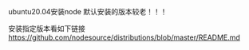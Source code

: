 ubuntu20.04安装node 默认安装的版本较老！！！

安装指定版本看如下链接
https://github.com/nodesource/distributions/blob/master/README.md